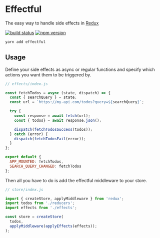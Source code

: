 # Effectful

The easy way to handle side effects in [Redux](https://redux.js.org/)

[![build status](https://img.shields.io/travis/artmann/effectful/master.svg?style=flat-square)](https://travis-ci.org/artmann/effectful)
[![npm version](https://img.shields.io/npm/v/effectful.svg?style=flat-square)](https://www.npmjs.com/package/effectful)

```js
yarn add effectful
```

## Usage

Define your side effects as async or regular functions and specify which
actions you want them to be triggered by.

```js
// effects/index.js

const fetchTodos = async (state, dispatch) => {
  const { searchQuery } = state;
  const url = `https://my-api.com/todos?query=${searchQuery}`;

  try {
    const response = await fetch(url);
    const { todos} = await response.json();

    dispatch(fetchTodosSuccess(todos));
  } catch (error) {
    dispatch(fetchTodosFail(error));
  }
};

export default {
  APP_MOUNTED: fetchTodos,
  SEARCH_QUERY_CHANGED: fetchTodos
};
```

Then all you have to do is add the effectful middleware to your store.

```js
// store/index.js

import { createStore, applyMiddleware } from 'redux';
import todos from './reducers';
import effects from './effects';

const store = createStore(
  todos,
  applyMiddleware(applyEffects(effects));
);
```
